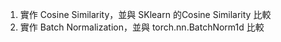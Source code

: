 1. 實作 Cosine Similarity，並與 SKlearn 的Cosine Similarity 比較
2. 實作 Batch Normalization，並與 torch.nn.BatchNorm1d 比較
